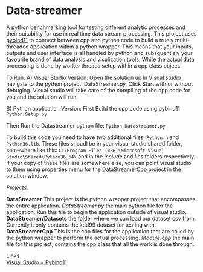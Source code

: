 # Data-streamer
A python benchmarking tool for testing different analytic processes and their suitability for use in real time data stream processing.
This project uses [pybind11](https://github.com/pybind/pybind11) to connect between cpp and python code to build a truely multi-threaded application within a python wrapper.
This means that your inputs, outputs and user interface is all handled by python and subsquentialy your favourite brand of data analysis and visulization tools. While the actual data processing is done by worker threads setup within a cpp class object. 


To Run: 
A) Visual Studio Version:
Open the solution up in Visual studio navigate to the python project: DataStreamer.py, Click Start with or without debuging.
Visual studio will take care of the compiling of the cpp code for you and the solution will run.

B) Python application Version:
First Build the cpp code using pybind11
```Python Setup.py ```

Then Run the Datastreamer python file:
```Python Datastreamer.py```

To build this code you need to have two additional files, ```Python.h``` and ```Python36.lib```. These files shoudl be in your visual studio shared folder, somewhere like this: ```C:\Program Files (x86)\Microsoft Visual Studio\Shared\Python36_64\``` and in the *include* and *libs* folders respectively. If your copy of these files are somewhere else, you can point visual studio to them using properties menu for the DataStreamerCpp project in the solution window.


*Projects:*

**DataStreamer** This project is the python wrapper project that encompasses the entire application. 
    *DataStreamer.py* the main python file for the application. Run this file to begin the application outside of visual studio.\
     **DataStreamer/Datasets** the folder where we can load our dataset csv from. Currently it only contains the kdd99 dataset for testing with.\
**DataStreamerCpp** This is the cpp files for the application that are called by the python wrapper to perform the actual processing.
    *Module.cpp* the main file for this project, contains the cpp class that all the work is done through.


Links\
[Visual Studio + Pybind11](https://docs.microsoft.com/en-us/visualstudio/python/working-with-c-cpp-python-in-visual-studio?view=vs-2019)
